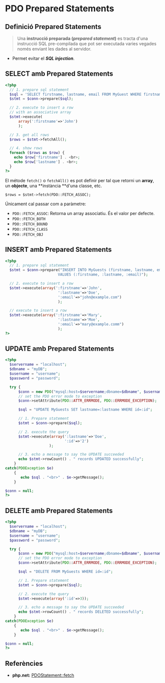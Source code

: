 # PDO Prepared Statements

## Definició Prepared Statements

> Una **instrucció preparada (_prepared statement_)** es tracta d'una instrucció SQL pre-compilada que pot ser executada varies vegades només enviant les dades al servidor.

* Permet evitar el ***SQL injection***.

## SELECT amb Prepared Statements

```php
<?php
  // 1. prepare sql statement
  $sql = 'SELECT firstname, lastname, email FROM MyGuest WHERE firstname = :firstname';
  $stmt = $conn->prepare($sql);

  // 2. execute to insert a row 
  // with an associative array
  $stmt->execute(
      array(':firstname'=>'John')
      );

  // 3. get all rows
  $rows = $stmt->fetchAll();

  // 4. show rows
  foreach ($rows as $row) {
 	echo $row['firstname'] . <br>;
	echo $row['lastname'] . <br>;
  }
?>
```
El métode `fetch()` o `fetchAll()` es pot definir per tal que retorni un **array**, un **objecte**, una **instància **d'una classe, etc.

`$rows = $stmt->fetch(PDO::FETCH_ASSOC);`

Únicament cal passar com a paràmetre:
* `PDO::FETCH_ASSOC`: Retorna un array associatiu. És el valor per defecte.
* `PDO::FETCH_BOTH`
* `PDO::FETCH_BOUND`
* `PDO::FETCH_CLASS`
* `PDO::FETCH_OBJ ` 

## INSERT amb Prepared Statements

```php
<?php
  // 1. prepare sql statement
  $stmt = $conn->prepare("INSERT INTO MyGuests (firstname, lastname, email)
     					VALUES (:firstname, :lastname, :email)");

  // 2. execute to insert a row
  $stmt->execute(array(':firstname'=>'John',
						':lastname'=>'Doe',
						':email'=>"john@example.com")
						);

  // execute to insert a row
  $stmt->execute(array(':firstname'=>'Mary',
						':lastname'=>'Moe',
						':email'=>"mary@example.comm")
						);
?>
```

## UPDATE amb Prepared Statements

```php
<?php
  $servername = "localhost";
  $dbname = "myDB";
  $username = "username";
  $password = "password";

  try {
      $conn = new PDO("mysql:host=$servername;dbname=$dbname", $username, $password);
      // set the PDO error mode to exception
      $conn->setAttribute(PDO::ATTR_ERRMODE, PDO::ERRMODE_EXCEPTION);

      $sql = "UPDATE MyGuests SET lastname=:lastname WHERE id=:id";

      // 1. Prepare statement
      $stmt = $conn->prepare($sql);

      // 2. execute the query
      $stmt->execute(array(':lastname'=>'Doe',
                           ':id'=>'2')
                    );

      // 3. echo a message to say the UPDATE succeeded
      echo $stmt->rowCount() . " records UPDATED successfully";
    }
catch(PDOException $e)
    {
       echo $sql . "<br>" . $e->getMessage();
    }

$conn = null;
?>
```

## DELETE amb Prepared Statements

```php
<?php
  $servername = "localhost";
  $dbname = "myDB";
  $username = "username";
  $password = "password";

  try {
      $conn = new PDO("mysql:host=$servername;dbname=$dbname", $username, $password);
      // set the PDO error mode to exception
      $conn->setAttribute(PDO::ATTR_ERRMODE, PDO::ERRMODE_EXCEPTION);

      $sql = "DELETE FROM MyGuests WHERE id=:id";

      // 1. Prepare statement
      $stmt = $conn->prepare($sql);

      // 2. execute the query
      $stmt->execute(array(':id'=>3));

      // 3. echo a message to say the UPDATE succeeded
      echo $stmt->rowCount() . " records DELETED successfully";
    }
catch(PDOException $e)
    {
       echo $sql . "<br>" . $e->getMessage();
    }

$conn = null;
?>
```





## Referències

* **php.net:** [PDOStatement::fetch](http://php.net/manual/es/pdostatement.fetch.php)
